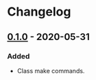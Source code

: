 # Changelog

## [0.1.0] - 2020-05-31

### Added

- Class make commands.

[0.1.0]: https://github.com/zepfietje/wand/releases/tag/0.1.0
